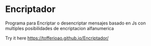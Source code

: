# Encriptador
Programa para Encriptar o desencriptar mensajes basado en Js con multiples posibilidades de encriptacion alfanumerica

Try it here  https://tofferioao.github.io/Encriptador/
